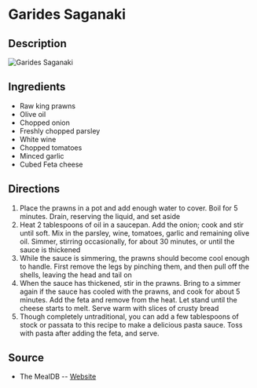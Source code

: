 # Garides Saganaki

## Description
![Garides Saganaki](https://www.themealdb.com/images/media/meals/wuvryu1468232995.jpg "Garides Saganaki")

## Ingredients
- Raw king prawns
- Olive oil
- Chopped onion
- Freshly chopped parsley
- White wine
- Chopped tomatoes
- Minced garlic
- Cubed Feta cheese

## Directions
1. Place the prawns in a pot and add enough water to cover. Boil for 5 minutes. Drain, reserving the liquid, and set aside
2. Heat 2 tablespoons of oil in a saucepan. Add the onion; cook and stir until soft. Mix in the parsley, wine, tomatoes, garlic and remaining olive oil. Simmer, stirring occasionally, for about 30 minutes, or until the sauce is thickened
3. While the sauce is simmering, the prawns should become cool enough to handle. First remove the legs by pinching them, and then pull off the shells, leaving the head and tail on
4. When the sauce has thickened, stir in the prawns. Bring to a simmer again if the sauce has cooled with the prawns, and cook for about 5 minutes. Add the feta and remove from the heat. Let stand until the cheese starts to melt. Serve warm with slices of crusty bread
5. Though completely untraditional, you can add a few tablespoons of stock or passata to this recipe to make a delicious pasta sauce. Toss with pasta after adding the feta, and serve.

## Source

- The MealDB -- [Website](https://themealdb.com)
